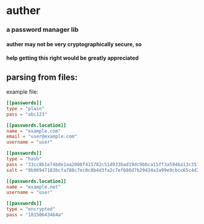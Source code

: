# auther
### a password manager lib

#### **auther may not be very cryptographically secure, so**
#### **help getting this right would be greatly appreciated**

## parsing from files:

example file:
```toml
[[passwords]]
type = "plain"
pass = "abc123"

[[passwords.location]]
name = "example.com"
email = "user@example.com"
username = "user"

[[passwords]]
type = "hash"
pass = "33cc8b1e74bde1aa2008f415782c51d933bad19dc9bbca15ff3a594ba13c351a421d97942a6395f5aa07e5116a9e744650684dbcac1250701f2823cc20fea649"
salt = "9b96947183bcfa788c7ec0c8b4d3fa2c7ef686d7b29434a3a99e9cbcc65c4d2328c8e2cca57fbc4f21c1dc262bcd8129cbeba5a65158e948a03ea3a2778c8cec"

[[passwords.location]]
name = "example.net"
username = "user"

[[passwords]]
type = "encrypted"
pass = "10150643464a"
```